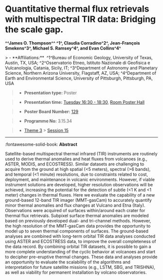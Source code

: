 # Quantitative thermal flux retrievals with multispectral TIR data: Bridging the scale gap.

**^^James O. Thompson^^ ^1^, Claudia Corradino^2^, Jean-François Smekens^3^, Michael S. Ramsey^4^, and Evan Collins^4^**

<!-- more -->> - **Affiliations:**  ^1^Bureau of Economic Geology, University of Texas, Austin, TX, USA; ^2^Osservatorio Etneo, Istituto Nazionale di Geofisica e Vulcanologia, Catania, Sicily, IT; ^3^Department of Astronomy and Planetary Science, Northern Arizona University, Flagstaff, AZ, USA; ^4^Department of Earth and Environmental Science, University of Pittsburgh, Pittsburgh, PA, USA 

> - **Presentation type:** Poster

> - **Presentation time:** [Tuesday 16:30 - 18:30](../sessions_comparison.md#__tabbed_2_6), [Room Poster Hall](../maps_venue.md#__tabbed_1_1)

> - **Poster Board Number:** [129](../map_poster_boards.md#tuesday)

> - **Programme No:** 3.15.34

> - [Theme 3](../theme3.md) > [Session 15](../sessions/session-3-15.md)

--- 

:fontawesome-solid-book: **Abstract**

Satellite-based multispectral thermal infrared (TIR) instruments are routinely used to derive thermal anomalies and heat fluxes from volcanoes (e.g., ASTER, MODIS, and ECOSTRESS). Similar datasets are challenging to acquire from the ground at high spatial (<5 meters), spectral (>6 bands), and temporal (<1 minute) resolutions, due to constraints related to cost, deployment, and maintenance in volcanic environments. However, if viable instrument solutions are developed, higher resolution observations will be achieved, increasing the potential for the detection of subtle (<1 K and <1 meter) changes in thermal fluxes. Here we evaluate the capability of a new ground-based 12-band TIR imager (MMT-gasCam) to accurately quantify minor thermal anomalies and flux changes at Vulcano and Etna (Italy). Observations were acquired of surfaces within/around each crater for thermal flux retrievals. Subpixel surface thermal anomalies are modeled based on previously developed dual- and tri-channel methods. However, the high resolution of the MMT-gasCam data provides the opportunity to model up to seven thermal components of surfaces. The ground-based analyses are combined with long-term orbital TIR data analyses conducted using ASTER and ECOSTRESS data, to improve the overall completeness of the data record. By combining orbital TIR datasets, it is possible to gain a more complete understanding of the cyclic behavior at volcanoes and start to decipher pre-eruptive thermal changes. These data and analyses provide an opportunity to evaluate the scalability of the algorithms and interpretation for future satellite missions (e.g., LSTM, SBG, and TRISHNA), as well as viability for permanent installation by volcano observatories.

